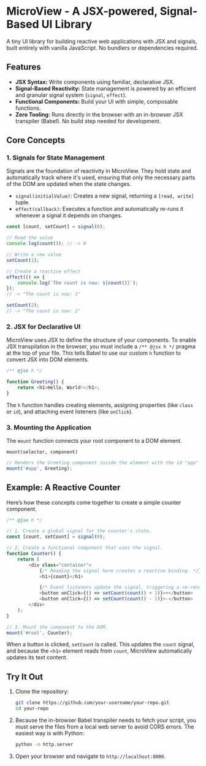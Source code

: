 # MicroView - A JSX-powered, Signal-Based UI Library

A tiny UI library for building reactive web applications with JSX and signals, built entirely with vanilla JavaScript. No bundlers or dependencies required.

## Features

-   **JSX Syntax:** Write components using familiar, declarative JSX.
-   **Signal-Based Reactivity:** State management is powered by an efficient and granular signal system (`signal`, `effect`).
-   **Functional Components:** Build your UI with simple, composable functions.
-   **Zero Tooling:** Runs directly in the browser with an in-browser JSX transpiler (Babel). No build step needed for development.

## Core Concepts

### 1. Signals for State Management

Signals are the foundation of reactivity in MicroView. They hold state and automatically track where it's used, ensuring that only the necessary parts of the DOM are updated when the state changes.

-   `signal(initialValue)`: Creates a new signal, returning a `[read, write]` tuple.
-   `effect(callback)`: Executes a function and automatically re-runs it whenever a signal it depends on changes.

```js
const [count, setCount] = signal(0);

// Read the value
console.log(count()); // -> 0

// Write a new value
setCount(1);

// Create a reactive effect
effect(() => {
	console.log(`The count is now: ${count()}`);
});
// -> "The count is now: 1"

setCount(2);
// -> "The count is now: 2"
```

### 2. JSX for Declarative UI

MicroView uses JSX to define the structure of your components. To enable JSX transpilation in the browser, you must include a `/** @jsx h */` pragma at the top of your file. This tells Babel to use our custom `h` function to convert JSX into DOM elements.

```js
/** @jsx h */

function Greeting() {
	return <h1>Hello, World!</h1>;
}
```

The `h` function handles creating elements, assigning properties (like `class` or `id`), and attaching event listeners (like `onClick`).

### 3. Mounting the Application

The `mount` function connects your root component to a DOM element.

`mount(selector, component)`

```js
// Renders the Greeting component inside the element with the id "app"
mount('#app', Greeting);
```

## Example: A Reactive Counter

Here’s how these concepts come together to create a simple counter component.

```js
/** @jsx h */

// 1. Create a global signal for the counter's state.
const [count, setCount] = signal(0);

// 2. Create a functional component that uses the signal.
function Counter() {
	return (
		<div class="container">
			{/* Reading the signal here creates a reactive binding. */}
			<h1>{count}</h1>

			{/* Event listeners update the signal, triggering a re-render. */}
			<button onClick={() => setCount(count() + 1)}>+</button>
			<button onClick={() => setCount(count() - 1)}>-</button>
		</div>
	);
}

// 3. Mount the component to the DOM.
mount('#root', Counter);
```

When a button is clicked, `setCount` is called. This updates the `count` signal, and because the `<h1>` element reads from `count`, MicroView automatically updates its text content.

## Try It Out

1.  Clone the repository:
    ```bash
    git clone https://github.com/your-username/your-repo.git
    cd your-repo
    ```
2.  Because the in-browser Babel transpiler needs to fetch your script, you must serve the files from a local web server to avoid CORS errors. The easiest way is with Python:
    ```bash
    python -m http.server
    ```
3.  Open your browser and navigate to `http://localhost:8000`.
